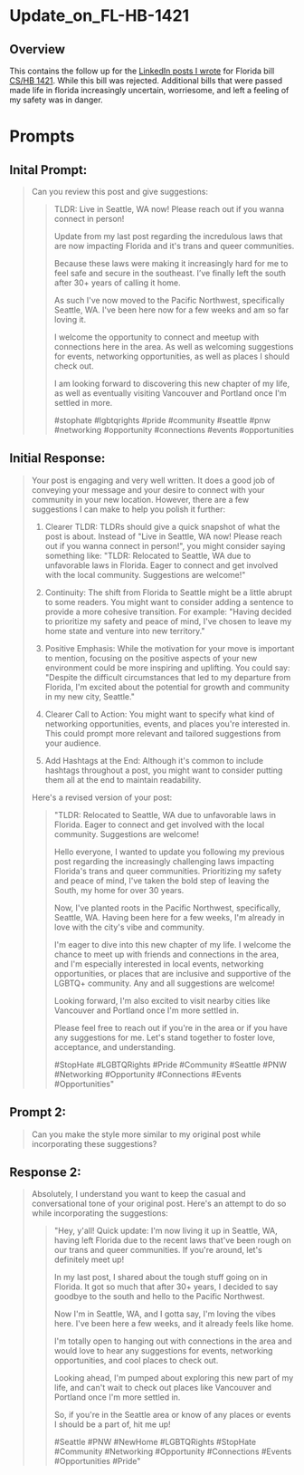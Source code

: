 # Update_on_FL-HB-1421

## Overview

This contains the follow up for the [LinkedIn posts I wrote](https://www.linkedin.com/feed/update/urn:li:activity:7045460468269809664/) for Florida bill [CS/HB 1421](https://www.flsenate.gov/Session/Bill/2023/1421). While this bill was rejected. Additional bills that were passed made life in florida increasingly uncertain, worriesome, and left a feeling of my safety was in danger.

# Prompts

## Inital Prompt: 

> Can you review this post and give suggestions: 
>
>>TLDR: Live in Seattle, WA now! Please reach out if you wanna connect in person!
>>
>>Update from my last post regarding the incredulous laws that are now impacting Florida and it's trans and queer communities. 
>>
>>Because these laws were making it increasingly hard for me to feel safe and secure in the southeast. I’ve finally left the south after 30+ years of calling it home.
>>
>>As such I've now moved to the Pacific Northwest, specifically Seattle, WA. I've been here now for a few weeks and am so far loving it.
>>
>>I welcome the opportunity to connect and meetup with connections here in the area. As well as welcoming suggestions for events, networking opportunities, as well as places I should check out. 
>>
>>I am looking forward to discovering this new chapter of my life, as well as eventually visiting Vancouver and Portland once I'm settled in more.
>>
>>#stophate #lgbtqrights #pride #community #seattle #pnw #networking #opportunity #connections #events #opportunities

## Initial Response: 

>Your post is engaging and very well written. It does a good job of conveying your message and your desire to connect with your community in your new location. However, there are a few suggestions I can make to help you polish it further:
>
>1. Clearer TLDR: TLDRs should give a quick snapshot of what the post is about. Instead of "Live in Seattle, WA now! Please reach out if you wanna connect in person!", you might consider saying something like: "TLDR: Relocated to Seattle, WA due to unfavorable laws in Florida. Eager to connect and get involved with the local community. Suggestions are welcome!"
>
>2. Continuity: The shift from Florida to Seattle might be a little abrupt to some readers. You might want to consider adding a sentence to provide a more cohesive transition. For example: "Having decided to prioritize my safety and peace of mind, I've chosen to leave my home state and venture into new territory."
>
>3. Positive Emphasis: While the motivation for your move is important to mention, focusing on the positive aspects of your new environment could be more inspiring and uplifting. You could say: "Despite the difficult circumstances that led to my departure from Florida, I'm excited about the potential for growth and community in my new city, Seattle."
>
>4. Clearer Call to Action: You might want to specify what kind of networking opportunities, events, and places you're interested in. This could prompt more relevant and tailored suggestions from your audience.
>
>5. Add Hashtags at the End: Although it's common to include hashtags throughout a post, you might want to consider putting them all at the end to maintain readability.
>
>Here's a revised version of your post:
>
>>"TLDR: Relocated to Seattle, WA due to unfavorable laws in Florida. Eager to connect and get involved with the local community. Suggestions are welcome!
>>
>>Hello everyone, I wanted to update you following my previous post regarding the increasingly challenging laws impacting Florida's trans and queer communities. Prioritizing my safety and peace of mind, I've taken the bold step of leaving the South, my home for over 30 years. 
>>
>>Now, I've planted roots in the Pacific Northwest, specifically, Seattle, WA. Having been here for a few weeks, I'm already in love with the city's vibe and community. 
>>
>>I'm eager to dive into this new chapter of my life. I welcome the chance to meet up with friends and connections in the area, and I'm especially interested in local events, networking opportunities, or places that are inclusive and supportive of the LGBTQ+ community. Any and all suggestions are welcome! 
>>
>>Looking forward, I'm also excited to visit nearby cities like Vancouver and Portland once I'm more settled in.
>>
>>Please feel free to reach out if you're in the area or if you have any suggestions for me. Let's stand together to foster love, acceptance, and understanding. 
>>
>>#StopHate #LGBTQRights #Pride #Community #Seattle #PNW #Networking #Opportunity #Connections #Events #Opportunities"

## Prompt 2:

>Can you make the style more similar to my original post while incorporating these suggestions? 

## Response 2: 

> Absolutely, I understand you want to keep the casual and conversational tone of your original post. Here's an attempt to do so while incorporating the suggestions:
>
>>"Hey, y'all! Quick update: I'm now living it up in Seattle, WA, having left Florida due to the recent laws that've been rough on our trans and queer communities. If you're around, let's definitely meet up!
>>
>>In my last post, I shared about the tough stuff going on in Florida. It got so much that after 30+ years, I decided to say goodbye to the south and hello to the Pacific Northwest.
>>
>>Now I'm in Seattle, WA, and I gotta say, I'm loving the vibes here. I've been here a few weeks, and it already feels like home.
>>
>>I'm totally open to hanging out with connections in the area and would love to hear any suggestions for events, networking opportunities, and cool places to check out.
>>
>>Looking ahead, I'm pumped about exploring this new part of my life, and can't wait to check out places like Vancouver and Portland once I'm more settled in.
>>
>>So, if you're in the Seattle area or know of any places or events I should be a part of, hit me up!
>>
>>#Seattle #PNW #NewHome #LGBTQRights #StopHate #Community #Networking #Opportunity #Connections #Events #Opportunities #Pride"